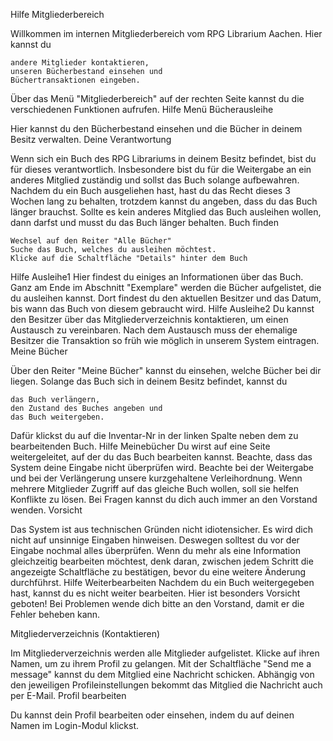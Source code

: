 Hilfe
Mitgliederbereich

Willkommen im internen Mitgliederbereich vom RPG Librarium Aachen. Hier kannst du

    andere Mitglieder kontaktieren,
    unseren Bücherbestand einsehen und
    Büchertransaktionen eingeben. 

Über das Menü "Mitgliederbereich" auf der rechten Seite kannst du die verschiedenen Funktionen aufrufen.
Hilfe Menü
Bücherausleihe

Hier kannst du den Bücherbestand einsehen und die Bücher in deinem Besitz verwalten.
Deine Verantwortung

Wenn sich ein Buch des RPG Librariums in deinem Besitz befindet, bist du für dieses verantwortlich. Insbesondere bist du für die Weitergabe an ein anderes Mitglied zuständig und sollst das Buch solange aufbewahren. Nachdem du ein Buch ausgeliehen hast, hast du das Recht dieses 3 Wochen lang zu behalten, trotzdem kannst du angeben, dass du das Buch länger brauchst. Sollte es kein anderes Mitglied das Buch ausleihen wollen, dann darfst und musst du das Buch länger behalten.
Buch finden

    Wechsel auf den Reiter "Alle Bücher"
    Suche das Buch, welches du ausleihen möchtest.
    Klicke auf die Schaltfläche "Details" hinter dem Buch 

Hilfe Ausleihe1
Hier findest du einiges an Informationen über das Buch. Ganz am Ende im Abschnitt "Exemplare" werden die Bücher aufgelistet, die du ausleihen kannst. Dort findest du den aktuellen Besitzer und das Datum, bis wann das Buch von diesem gebraucht wird.
Hilfe Ausleihe2
Du kannst den Besitzer über das Mitgliederverzeichnis kontaktieren, um einen Austausch zu vereinbaren. Nach dem Austausch muss der ehemalige Besitzer die Transaktion so früh wie möglich in unserem System eintragen.
Meine Bücher

Über den Reiter "Meine Bücher" kannst du einsehen, welche Bücher bei dir liegen. Solange das Buch sich in deinem Besitz befindet, kannst du

    das Buch verlängern,
    den Zustand des Buches angeben und
    das Buch weitergeben. 

Dafür klickst du auf die Inventar-Nr in der linken Spalte neben dem zu bearbeitenden Buch.
Hilfe Meinebücher
Du wirst auf eine Seite weitergeleitet, auf der du das Buch bearbeiten kannst. Beachte, dass das System deine Eingabe nicht überprüfen wird. Beachte bei der Weitergabe und bei der Verlängerung unsere kurzgehaltene Verleihordnung. Wenn mehrere Mitglieder Zugriff auf das gleiche Buch wollen, soll sie helfen Konflikte zu lösen. Bei Fragen kannst du dich auch immer an den Vorstand wenden.
Vorsicht


Das System ist aus technischen Gründen nicht idiotensicher. Es wird dich nicht auf unsinnige Eingaben hinweisen. Deswegen solltest du vor der Eingabe nochmal alles überprüfen. Wenn du mehr als eine Information gleichzeitig bearbeiten möchtest, denk daran, zwischen jedem Schritt die angezeigte Schaltfläche zu bestätigen, bevor du eine weitere Änderung durchführst.
Hilfe Weiterbearbeiten
Nachdem du ein Buch weitergegeben hast, kannst du es nicht weiter bearbeiten. Hier ist besonders Vorsicht geboten!
Bei Problemen wende dich bitte an den Vorstand, damit er die Fehler beheben kann.

Mitgliederverzeichnis (Kontaktieren)

Im Mitgliederverzeichnis werden alle Mitglieder aufgelistet. Klicke auf ihren Namen, um zu ihrem Profil zu gelangen. Mit der Schaltfläche "Send me a message" kannst du dem Mitglied eine Nachricht schicken. Abhängig von den jeweiligen Profileinstellungen bekommt das Mitglied die Nachricht auch per E-Mail.
Profil bearbeiten

Du kannst dein Profil bearbeiten oder einsehen, indem du auf deinen Namen im Login-Modul klickst.
